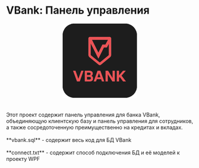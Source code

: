 # VBank: Панель управления

<div align="center">
  <img src="vbank_icon.png" alt="VBank Icon" width="200"/>
</div>
<br><br>
Этот проект содержит панель управления для банка VBank, объединяющую клиентскую базу и панель управления для сотрудников, а также сосредоточенную преимущественно на кредитах и вкладах.
<br><br>
**vbank.sql** - содержит весь код для БД VBank
<br><br>
**connect.txt** - содержит способ подключения БД и её моделей к проекту WPF